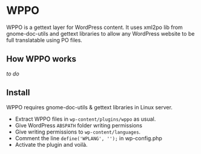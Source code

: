 WPPO
====

WPPO is a gettext layer for WordPress content. It uses xml2po lib from gnome-doc-utils and gettext libraries to allow any WordPress website to be full translatable using PO files.

How WPPO works
--------------

_to do_

Install
-------

WPPO requires gnome-doc-utils & gettext libraries in Linux server.

- Extract WPPO files in `wp-content/plugins/wppo` as usual.
- Give WordPress `ABSPATH` folder writing permissions
- Give writing permissions to `wp-content/languages`.
- Comment the line `define('WPLANG', '');` in wp-config.php
- Activate the plugin and voilà.
